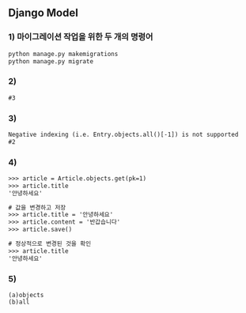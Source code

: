 ##  Django Model

### 1) 마이그레이션 작업을 위한 두 개의 명령어

```html
python manage.py makemigrations
python manage.py migrate
```



### 2)

```html
#3
```



### 3)

```html
Negative indexing (i.e. Entry.objects.all()[-1]) is not supported
#2
```



### 4)

```html
>>> article = Article.objects.get(pk=1)
>>> article.title
'안녕하세요'

# 값을 변경하고 저장
>>> article.title = '안녕하세요'
>>> article.content = '반갑습니다'
>>> article.save()

# 정상적으로 변경된 것을 확인
>>> article.title
'안녕하세요'
```



### 5)

```html'
(a)objects
(b)all
```

